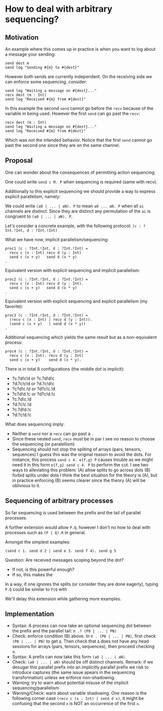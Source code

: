 How to deal with arbitrary sequencing?
======================================

## Motivation

An example where this comes up in practice is when
you want to log about a message your sending:

```
send dest m
send log "Sending #{m} to #{dest}"
```

However both sends are currently independent.
On the receiving side we can enforce some sequencing, consider:

```
send log "Waiting a message on #{dest}..."
recv dest (m : Int)
send log "Received #{m} from #{dest}"
```

In this example the second `send` cannot go before the `recv` because of
the variable m being used. However the first `send` can go past the `recv`:

```
recv dest (m : Int)
send log "Waiting a message on #{dest}..."
send log "Received #{m} from #{dest}"
```

Which was not the intended behavior. Notice that the first `send` cannot
go past the second one since they are on the same channel.

## Proposal

One can wonder about the consequences of permitting action sequencing.

One could write `send c M. P` when sequencing is required (same with recv).

Additionally to this explicit sequencing we should provide a way to express
explicit parallelism, namely:

We could write `(a0 | ... | aN). P` to mean `a0 ... aN. P`
when all `ai` channels are distinct.
Since they are distinct any permutation of the `ai` is congruent to
`(a0 | ... | aN). P`.

Let's consider a concrete example, with the following protocol:
  `(c : ?Int.!Int, d : ?Int.!Int)`

What we have now, implicit parallelism/sequencing:

```
proc1 (c : ?Int.!Int, d : ?Int.!Int) =
  recv c (x : Int) recv d (y : Int)
  send c (x + y)   send d (x * y)
.
```

Equivalent version with explicit sequencing and implicit parallelism:

```
proc2 (c : ?Int.!Int, d : ?Int.!Int) =
  recv c (x : Int) recv d (y : Int).
  send c (x + y)   send d (x * y)
.
```

Equivalent version with explicit sequencing and explicit parallelism (my favorite):

```
proc3 (c : ?Int.!Int, d : ?Int.!Int) =
  (recv c (x : Int) | recv d (y : Int)).
  (send c (x + y)   | send d (x * y))
.
```

Additional sequencing which yields the same result but as a non-equivalent process:

```
proc4 (c : ?Int.!Int, d : ?Int.!Int) =
  recv c (x : Int). recv d (y : Int)
  send c (x + y)    send d (x * y).
```

There is in total 8 configurations (the middle dot is implicit):

* ?c.?d!c!d  or ?c.?d!d!c
* ?d.?c!c!d  or ?d.?c!d!c
* ?c?d!c.!d  or ?d?c!c.!d
* ?c?d!d.!c  or ?d?c!d.!c
* ?c.?d!c.!d
* ?d.?c!c.!d
* ?c.?d!d.!c
* ?d.?c!d.!c

What does sequencing imply:

* Neither a `send` nor a `recv` can go past a `.`
* Since these nested `send`, `recv` must be in par I see
  no reason to choose the sequencing (or paralellism)
* Sequencing should not stop the spliting of arrays (pars, tensors, sequences)
  I guess this was the original reason to avoid the dots.
  For instance, this process `send c 4. e{f,g} P` causes trouble as we might
  need it in this form `e{f,g} send c 4. P` to perform the cut.
  I see two ways to alleviating this problem:
  (A) allow splits to go across dots
  (B) forbid splits under dots
  I think the best situation for the theory is (A), but in practice
  enforcing (B) seems clearer since the theory (A) will be oblivious to it.

## Sequencing of arbitrary processes

So far sequencing is used between the prefix and the tail of parallel
processes.

A further extension would allow `P.Q`, however I don't no how to deal
with processes such as `(P | Q).R` in general.

Amongst the simplest examples:

```
(send c 1. send d 2 | send e 3. send f 4). send g 5
```

Question: Are received messages scoping beyond the dot?
* If not, is this powerful enough?
* If so, this makes the

In a way, if one ignores the splits (or consider they are done eagerly), typing
`P.Q` could be similar to `P|Q` with

We'll delay this extension while gathering more examples.

## Implementation

* Syntax: A process can now take an optional sequencing dot
  between the prefix and the parallel tail:
  `π .? (P0 | ... | PN)`
* Check: enforce condition (B) above.
  In `π . (P0 | ... | PN)`, first check `(P0 | ... | PN)` to get `Δ`.
  Then check that `Δ` does not have any head sessions for arrays
  (pars, tensors, sequences), then proceed checking `π`.
* Syntax: A prefix can now take this form `(a0 | ... | aN)`
* Check: `(a0 | ... | aN)` should be off distinct channels.
  Remark: if we desugar this parallel prefix into an implicitly
  parallel prefix we risk to introduce captures (the same issue
  apears in the sequencing transformation) unless we enforce
  non-shadowing.
* Warning: try to warn about potential misuse of the implicit
  sequencing/parallelism
* Warning/Check: warn about variable shadowing.
  One reason is the following corner case
  `(recv c (x : Int) | send d x)`,
  it might be confusing that the second `x` is NOT an
  occurrence of the first `x`.
